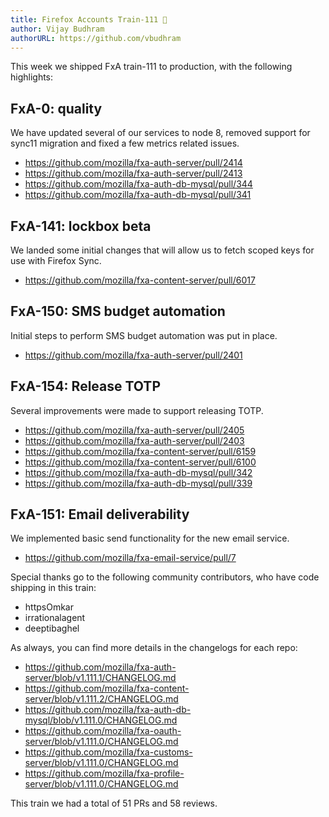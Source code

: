 ```yaml
---
title: Firefox Accounts Train-111 🦔
author: Vijay Budhram
authorURL: https://github.com/vbudhram
---
```


This week we shipped FxA train-111 to production,
with the following highlights:


<!--truncate-->


## FxA-0: quality

We have updated several of our services to node 8, removed support for sync11 migration and fixed a few metrics related issues.

* https://github.com/mozilla/fxa-auth-server/pull/2414
* https://github.com/mozilla/fxa-auth-server/pull/2413
* https://github.com/mozilla/fxa-auth-db-mysql/pull/344
* https://github.com/mozilla/fxa-auth-db-mysql/pull/341

## FxA-141: lockbox beta

We landed some initial changes that will allow us to fetch scoped keys for use with Firefox Sync.

* https://github.com/mozilla/fxa-content-server/pull/6017

## FxA-150: SMS budget automation

Initial steps to perform SMS budget automation was put in place.

* https://github.com/mozilla/fxa-auth-server/pull/2401

## FxA-154: Release TOTP

Several improvements were made to support releasing TOTP.

* https://github.com/mozilla/fxa-auth-server/pull/2405
* https://github.com/mozilla/fxa-auth-server/pull/2403
* https://github.com/mozilla/fxa-content-server/pull/6159
* https://github.com/mozilla/fxa-content-server/pull/6100
* https://github.com/mozilla/fxa-auth-db-mysql/pull/342
* https://github.com/mozilla/fxa-auth-db-mysql/pull/339

## FxA-151: Email deliverability

We implemented basic send functionality for the new email service.

* https://github.com/mozilla/fxa-email-service/pull/7

Special thanks go to the following community contributors,
who have code shipping in this train:

  * httpsOmkar
  * irrationalagent
  * deeptibaghel


As always, you can find more details in the changelogs for each repo:

* https://github.com/mozilla/fxa-auth-server/blob/v1.111.1/CHANGELOG.md
* https://github.com/mozilla/fxa-content-server/blob/v1.111.2/CHANGELOG.md
* https://github.com/mozilla/fxa-auth-db-mysql/blob/v1.111.0/CHANGELOG.md
* https://github.com/mozilla/fxa-oauth-server/blob/v1.111.0/CHANGELOG.md
* https://github.com/mozilla/fxa-customs-server/blob/v1.111.0/CHANGELOG.md
* https://github.com/mozilla/fxa-profile-server/blob/v1.111.0/CHANGELOG.md

This train we had a total of 51 PRs and 58 reviews.
